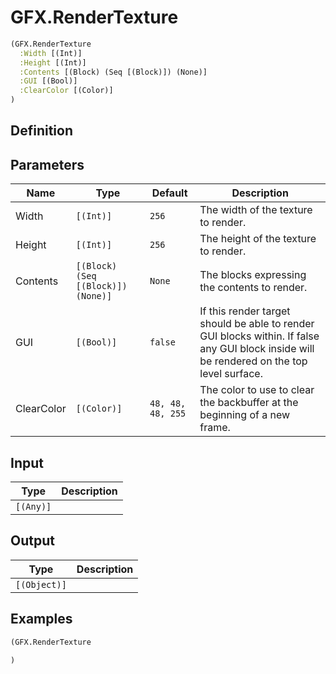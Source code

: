 # GFX.RenderTexture

```clojure
(GFX.RenderTexture
  :Width [(Int)]
  :Height [(Int)]
  :Contents [(Block) (Seq [(Block)]) (None)]
  :GUI [(Bool)]
  :ClearColor [(Color)]
)
```

## Definition


## Parameters
| Name | Type | Default | Description |
|------|------|---------|-------------|
| Width | `[(Int)]` | `256` | The width of the texture to render. |
| Height | `[(Int)]` | `256` | The height of the texture to render. |
| Contents | `[(Block) (Seq [(Block)]) (None)]` | `None` | The blocks expressing the contents to render. |
| GUI | `[(Bool)]` | `false` | If this render target should be able to render GUI blocks within. If false any GUI block inside will be rendered on the top level surface. |
| ClearColor | `[(Color)]` | `48, 48, 48, 255` | The color to use to clear the backbuffer at the beginning of a new frame. |


## Input
| Type | Description |
|------|-------------|
| `[(Any)]` |  |


## Output
| Type | Description |
|------|-------------|
| `[(Object)]` |  |


## Examples

```clojure
(GFX.RenderTexture

)
```
